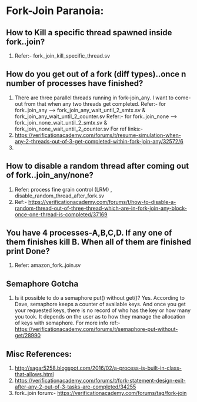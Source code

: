 # Fork-Join Paranoia:

## How to Kill a specific thread spawned inside fork..join?
1. Refer:- fork_join_kill_specific_thread.sv

## How do you get out of a fork (diff types)..once n number of processes have finished?
1. There are three parallel threads running in fork-join_any. I want to come-out from that when any two threads get completed.
Refer:- for fork..join_any --> fork_join_any_wait_until_2_smtx.sv & fork_join_any_wait_until_2_counter.sv
Refer:- for fork..join_none --> fork_join_none_wait_until_2_smtx.sv & fork_join_none_wait_until_2_counter.sv
For ref links:-
2. https://verificationacademy.com/forums/t/resume-simulation-when-any-2-threads-out-of-3-get-completed-within-fork-join-any/32572/6
3. 

## How to disable a random thread after coming out of fork..join_any/none?
1. Refer: process fine grain control (LRM) , disable_random_thread_after_fork.sv
2. Ref:- https://verificationacademy.com/forums/t/how-to-disable-a-random-thread-out-of-three-thread-which-are-in-fork-join-any-block-once-one-thread-is-completed/37169

## You have 4 processes-A,B,C,D. If any one of them finishes kill B. When all of them are finished print Done?
1. Refer: amazon_fork..join.sv

## Semaphore Gotcha
1. Is it possible to do a semaphore put() without get()?
Yes. According to Dave, semaphore keeps a counter of available keys. And once you get your requested keys, there is no record of who has the key or how many you took. It depends on the user as to how they manage the allocation of keys with semaphore.
For more info ref:- https://verificationacademy.com/forums/t/semaphore-put-without-get/28990


## Misc References:
1) http://sagar5258.blogspot.com/2016/02/a-process-is-built-in-class-that-allows.html
2) https://verificationacademy.com/forums/t/fork-statement-design-exit-after-any-2-out-of-3-tasks-are-completed/34255
3) fork..join forum:- https://verificationacademy.com/forums/tag/fork-join